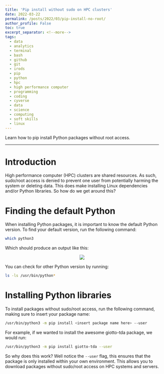 ```yaml
---
title: 'Pip install without sudo on HPC clusters'
date: 2022-03-22
permalink: /posts/2022/03/pip-install-no-root/
author_profile: False
toc: true
excerpt_separator: <!--more-->
tags:
  - data
  - analytics
  - terminal
  - bash
  - github
  - git 
  - irods
  - pip
  - python
  - hpc
  - high performance computer
  - programming
  - coding
  - cyverse
  - data
  - science
  - computing
  - soft skills
  - linux
---
```


Learn how to pip install Python packages without root access. 
<!--more-->

---

# Introduction 

High performance computer (HPC) clusters are shared resources. As such, sudo/root access is denied to prevent one user from potentially harming the system or deleting data. This does make installing Linux dependencies and/or Python libraries. So how do we get around this? 

# Finding the default Python

When installing Python packages, it is important to know the default Python version. To find your default version, run the following command: 

```bash
which python3
```

Which should produce an output like this:

<p align="center"><img src="https://github.com/emmanuelgonz/emmanuelgonz.github.io/raw/master/images/which_python3.png"></p>

You can check for other Python version by running: 

```bash
ls -ls /usr/bin/python*
```

# Installing Python libraries 

To install packages without sudo/root access, run the following command, making sure to insert your package name:

```bash
/usr/bin/python3 -m pip install <insert package name here> --user
```

For example, if we wanted to install the awesome giotto-tda package, we would run: 

```bash
/usr/bin/python3 -m pip install giotto-tda --user
```

So why does this work? Well notice the ```--user``` flag, this ensures that the package is only installed within your own environment. This allows you to download packages without sudo/root access on HPC systems and servers.